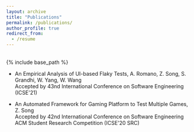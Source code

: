 ```yaml
---
layout: archive
title: "Publications"
permalink: /publications/
author_profile: true
redirect_from:
  - /resume
---
```


<br>
{% include base_path %}

* An Empirical Analysis of UI-based Flaky Tests, A. Romano, Z. Song, S. Grandhi, W. Yang, W. Wang <br>
Accepted by 43nd International Conference on Software Engineering (ICSE'21)

* An Automated Framework for Gaming Platform to Test Multiple Games, Z. Song <br>
Accepted by 42nd International Conference on Software Engineering ACM Student Research Competition (ICSE'20 SRC)
